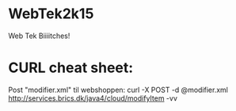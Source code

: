 # WebTek2k15
Web Tek Biiiitches!


# CURL cheat sheet:
Post "modifier.xml" til webshoppen: curl -X POST -d @modifier.xml http://services.brics.dk/java4/cloud/modifyItem -vv
